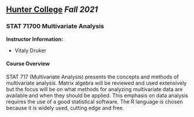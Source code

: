 ## [**Hunter College**](https://hunter.cuny.edu/) *Fall 2021*

### STAT 71700 Multivariate Analysis

**Instructor Information:**

- Vitaly Druker

#### Course Overview

STAT 717 (Multivariate Analysis) presents the concepts and methods of multivariate analysis. Matrix algebra will be reviewed and used extensively but the focus will be on what methods for analyzing multivariate data are available and when they should be applied. This emphasis on data analysis requires the use of a good statistical software. The R language is chosen because it is widely used, cutting edge and free.
